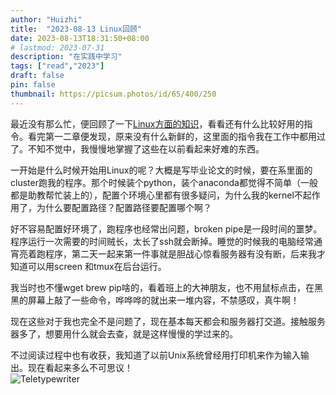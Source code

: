 ```yaml
---
author: "Huizhi"
title:  "2023-08-13 Linux回顾" 
date: 2023-08-13T18:31:50+08:00 
# lastmod: 2023-07-31
description: "在实践中学习"
tags: ["read","2023"]
draft: false
pin: false
thumbnail: https://picsum.photos/id/65/400/250
---
```

最近没有那么忙，便回顾了一下[Linux方面的知识](https://gnu-linux.readthedocs.io/zh/latest/index.html)，看看还有什么比较好用的指令。看完第一二章便发现，原来没有什么新鲜的，这里面的指令我在工作中都用过了。不知不觉中，我慢慢地掌握了这些在以前看起来好难的东西。

一开始是什么时候开始用Linux的呢？大概是写毕业论文的时候，要在系里面的cluster跑我的程序。那个时候装个python，装个anaconda都觉得不简单（一般都是助教帮忙装上的），配置个环境心里都有很多疑问，为什么我的kernel不起作用了，为什么要配置路径？配置路径要配置哪个啊？

好不容易配置好环境了，跑程序也经常出问题，broken pipe是一段时间的噩梦。程序运行一次需要的时间贼长，太长了ssh就会断掉。睡觉的时候我的电脑经常通宵亮着跑程序，第二天一起来第一件事就是胆战心惊看服务器有没有断，后来我才知道可以用screen 和tmux在后台运行。

我当时也不懂wget brew pip啥的，看着班上的大神朋友，也不用鼠标点击，在黑黑的屏幕上敲了一些命令，哗哗哗的就出来一堆内容，不禁感叹，真牛啊！

现在这些对于我也完全不是问题了，现在基本每天都会和服务器打交道。接触服务器多了，想要用什么就会去查，就是这样慢慢的学过来的。


不过阅读过程中也有收获，我知道了以前Unix系统曾经用打印机来作为输入输出。现在看起来多么不可思议！  
![Teletypewriter](/img/20230813/1.png)
